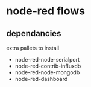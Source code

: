# node-red flows

## dependancies

extra pallets to install

- node-red-node-serialport
- node-red-contrib-influxdb
- node-red-node-mongodb
- node-red-dashboard

